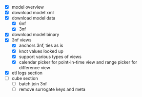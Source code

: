 - [x] model overview
- [x] download model xml
- [x] download model data
  - [x] 6nf
  - [x] 3nf
- [x] download model binary
- [x] 3nf views
  - [x] anchors 3nf, ties as is
  - [x] knot values looked up
  - [x] support various types of views
  - [x] calendar picker for point-in-time view and range picker for difference view
- [x] etl logs section
- [ ] cube section
  - [ ] batch join 3nf
  - [ ] remove surrogate keys and meta
